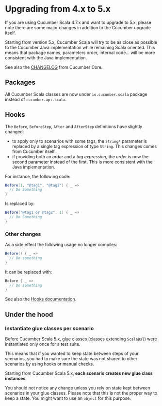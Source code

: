 # Upgrading from 4.x to 5.x

If you are using Cucumber Scala 4.7.x and want to upgrade to 5.x, please note there are some major changes in addition to the Cucumber upgrade itself.

Starting from version 5.x, Cucumber Scala will try to be as close as possible to the Cucumber Java implementation while remaining Scala oriented.
This means that package names, parameters order, internal code... will be more consistent with the Java implementation.

See also the [CHANGELOG](https://github.com/cucumber/cucumber-jvm/blob/master/CHANGELOG.md) from Cucumber Core.

## Packages

All Cucumber Scala classes are now under `io.cucumber.scala` package instead of `cucumber.api.scala`.

## Hooks

The `Before`, `BeforeStep`, `After` and `AfterStep` definitions have slightly changed:
- to apply only to scenarios with some tags, the `String*` parameter is replaced by a single tag expression of type `String`.
This changes comes from Cucumber itself.
- if providing both an _order_ and a _tag expression_, the _order_ is now the second parameter instead of the first.
This is more consistent with the Java implementation.

For instance, the following code:

```scala
Before(1, "@tag1", "@tag2") { _ =>
  // Do Something    
}
```

Is replaced by:

```scala
Before("@tag1 or @tag2", 1) { _ =>
  // Do Something    
}
```

### Other changes

As a side effect the following usage no longer compiles:
```scala
Before() { _ =>
  // Do something
}
```
It can be replaced with:
```scala
Before { _ =>
  // Do something
}
```

See also the [Hooks documentation](hooks.md).

## Under the hood

### Instantiate glue classes per scenario

Before Cucumber Scala 5.x, glue classes (classes extending `ScalaDsl`) were instantiated only once for a test suite.

This means that if you wanted to keep state between steps of your scenarios, you had to make sure the state was not shared to other scenarios by using hooks or manual checks.

Starting from Cucumber Scala 5.x, **each scenario creates new glue class instances**.

You should not notice any change unless you rely on state kept between scenarios in your glue classes.
Please note that this is not the proper way to keep a state.
You might want to use an `object` for this purpose.  
